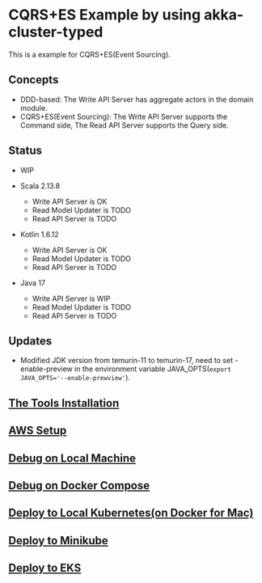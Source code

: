 # CQRS+ES Example by using akka-cluster-typed

This is a example for CQRS+ES(Event Sourcing).

## Concepts

- DDD-based: The Write API Server has aggregate actors in the domain module.
- CQRS+ES(Event Sourcing): The Write API Server supports the Command side, The Read API Server supports the Query side.

## Status

- WIP

- Scala 2.13.8
  - Write API Server is OK
  - Read Model Updater is TODO
  - Read API Server is TODO
- Kotlin 1.6.12
  - Write API Server is OK
  - Read Model Updater is TODO
  - Read API Server is TODO
- Java 17
  - Write API Server is WIP
  - Read Model Updater is TODO
  - Read API Server is TODO

## Updates

- Modified JDK version from temurin-11 to temurin-17, need to set -enable-preview in the environment variable JAVA_OPTS(`export JAVA_OPTS='--enable-prewview'`).

## [The Tools Installation](docs/TOOLS_INSTALLATION.md)

## [AWS Setup](docs/AWS_SETUP.md)

## [Debug on Local Machine](docs/DEBUG_ON_LOCAL_MACHINE.md)

## [Debug on Docker Compose](docs/DEBUG_ON_DOCKER_COMPOSE.md)

## [Deploy to Local Kubernetes(on Docker for Mac)](docs/DEPLOY_TO_LOCAL_K8S.md)

## [Deploy to Minikube](docs/DEPLOY_TO_MINIKUBE.md)

## [Deploy to EKS](docs/DEPLOY_TO_EKS.md)
